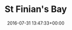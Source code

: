 ---
title:		"St Finian's Bay"
type:		"photos"
mediatype:		"upload"
location:		"Kerry, Ireland"
date:		"2016-07-31 13:47:33+00:00"
album:		"people"
filename:		"mick-beach.md"
series:		"family"
cl_public_id:		"people/mick-beach"
cl_version:		1497005475
format:		"tiff"
bytes:		2729756
width:		1115
height:		1440
colours:
- "#473F3D"
- "#625956"
- "#A9B0BD"
- "#828A99"
- "#0C131D"
- "#353035"
- "#0E1821"
- "#3A2C28"
- "#02050A"
- "#7C5B51"
- "#717C82"
- "#C6CBCF"
exposure_mode:		"Auto"
program:		"Aperture-priority AE"
aperture:		"4.5"
focal_length:		"16.0 mm"
iso:		"200"
shutter_speed:		"1/1000"
metering:		"Multi-segment"
flash:		"Off, Did not fire"
white_balance:		"Custom"
colour_temp:		"5100"
has_crop:		"false"
orientation:		"Horizontal (normal)"
camera_model:		"NIKON D800"
lens_info:		"16mm f/2.8"
artist:		"No artist info"
x_resolution:		"300"
y_resolution:		"300"
---